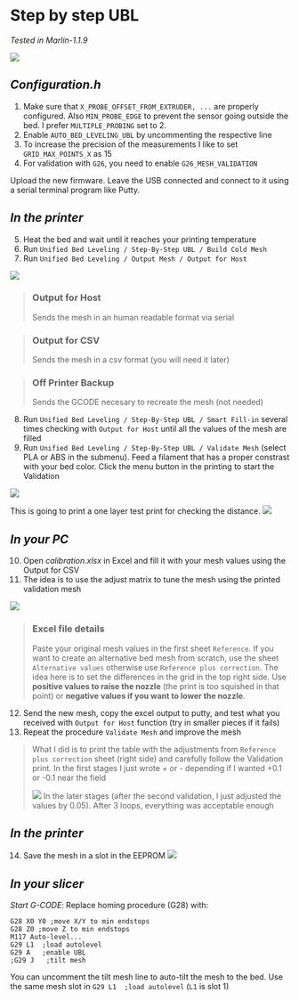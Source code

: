 # Step by step UBL
_Tested in Marlin-1.1.9_

![](img/calibration.PNG)

## _Configuration.h_
1) Make sure that `X_PROBE_OFFSET_FROM_EXTRUDER, ...` are properly configured. Also `MIN_PROBE_EDGE` to prevent the sensor going outside the bed. I prefer `MULTIPLE_PROBING` set to 2. 
2) Enable `AUTO_BED_LEVELING_UBL` by uncommenting the respective line
3) To increase the precision of the measurements I like to set `GRID_MAX_POINTS_X` as 15
4) For validation with `G26`, you need to enable `G26_MESH_VALIDATION`

Upload the new firmware. Leave the USB connected and connect to it using a serial terminal program like Putty.

## _In the printer_
5) Heat the bed and wait until it reaches your printing temperature
6) Run `Unified Bed Leveling / Step-By-Step UBL / Build Cold Mesh`
7) Run `Unified Bed Leveling / Output Mesh / Output for Host`

![](img/output.PNG)

> ### Output for Host
> Sends the mesh in an human readable format via serial

> ### Output for CSV
> Sends the mesh in a csv format (you will need it later)

> ### Off Printer Backup
> Sends the GCODE necesary to recreate the mesh (not needed)

8) Run `Unified Bed Leveling / Step-By-Step UBL / Smart Fill-in` several times checking with `Output for Host` until all the values of the mesh are filled
9) Run `Unified Bed Leveling / Step-By-Step UBL / Validate Mesh` (select PLA or ABS in the submenu). Feed a filament that has a proper constrast with your bed color. Click the menu button in the printing to start the Validation

![](img/validate.PNG)

This is going to print a one layer test print for checking the distance.
![](img/bed.PNG)

## _In your PC_

10) Open _calibration.xlsx_ in Excel and fill it with your mesh values using the Output for CSV
11) The idea is to use the adjust matrix to tune the mesh using the printed validation mesh

![](img/excel.PNG)

>### Excel file details
>
>Paste your original mesh values in the first sheet `Reference`. If you want to create an alternative bed mesh from scratch, use the sheet `Alternative values` otherwise use `Reference plus correction`. The idea here is to set the differences in the grid in the top right side. 
>Use **positive values to raise the nozzle** (the print is too squished in that point) or **negative values if you want to lower the nozzle**.

12) Send the new mesh, copy the excel output to putty, and test what you received with `Output for Host` function (try in smaller pieces if it fails)
13) Repeat the procedure `Validate Mesh` and improve the mesh

>What I did is to print the table with the adjustments from `Reference plus correction` sheet (right side) and carefully follow the Validation print. In the first stages I just wrote + or - depending if I wanted +0.1 or -0.1 near the field
>
>![](img/excel2.PNG)
>In the later stages (after the second validation, I just adjusted the values by 0.05). After 3 loops, everything was acceptable enough

## _In the printer_
14) Save the mesh in a slot in the EEPROM
![](img/save.PNG)

## _In your slicer_

_Start G-CODE_: Replace homing procedure (G28) with:

    G28 X0 Y0 ;move X/Y to min endstops
    G28 Z0 ;move Z to min endstops
    M117 Auto-level...
    G29 L1  ;load autolevel
    G29 A   ;enable UBL
    ;G29 J   ;tilt mesh

You can uncomment the tilt mesh line to auto-tilt the mesh to the bed. Use the same mesh slot in `G29 L1  ;load autolevel` (`L1` is slot 1)
